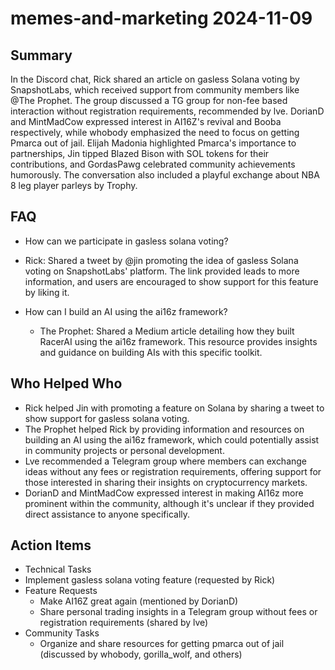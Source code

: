 # memes-and-marketing 2024-11-09

## Summary

In the Discord chat, Rick shared an article on gasless Solana voting by SnapshotLabs, which received support from
community members like @The Prophet. The group discussed a TG group for non-fee based interaction without registration
requirements, recommended by lve. DorianD and MintMadCow expressed interest in AI16Z's revival and Booba respectively,
while whobody emphasized the need to focus on getting Pmarca out of jail. Elijah Madonia highlighted Pmarca's importance
to partnerships, Jin tipped Blazed Bison with SOL tokens for their contributions, and GordasPawg celebrated community
achievements humorously. The conversation also included a playful exchange about NBA 8 leg player parleys by Trophy.

## FAQ

- How can we participate in gasless solana voting?
- Rick: Shared a tweet by @jin promoting the idea of gasless Solana voting on SnapshotLabs' platform. The link provided
  leads to more information, and users are encouraged to show support for this feature by liking it.

- How can I build an AI using the ai16z framework?
    - The Prophet: Shared a Medium article detailing how they built RacerAI using the ai16z framework. This resource
      provides insights and guidance on building AIs with this specific toolkit.

## Who Helped Who

- Rick helped Jin with promoting a feature on Solana by sharing a tweet to show support for gasless solana voting.
- The Prophet helped Rick by providing information and resources on building an AI using the ai16z framework, which could potentially assist in community projects or personal development.
- Lve recommended a Telegram group where members can exchange ideas without any fees or registration requirements, offering support for those interested in sharing their insights on cryptocurrency markets.
- DorianD and MintMadCow expressed interest in making AI16z more prominent within the community, although it's unclear if they provided direct assistance to anyone specifically.

## Action Items

- Technical Tasks
- Implement gasless solana voting feature (requested by Rick)
- Feature Requests
    - Make AI16Z great again (mentioned by DorianD)
    - Share personal trading insights in a Telegram group without fees or registration requirements (shared by lve)
- Community Tasks
    - Organize and share resources for getting pmarca out of jail (discussed by whobody, gorilla_wolf, and others)
